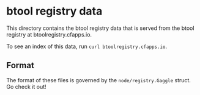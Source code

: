# btool registry data

This directory contains the btool registry data that is served from the btool
registry at btoolregistry.cfapps.io.

To see an index of this data, run `curl btoolregistry.cfapps.io`.

## Format

The format of these files is governed by the `node/registry.Gaggle` struct. Go
check it out!